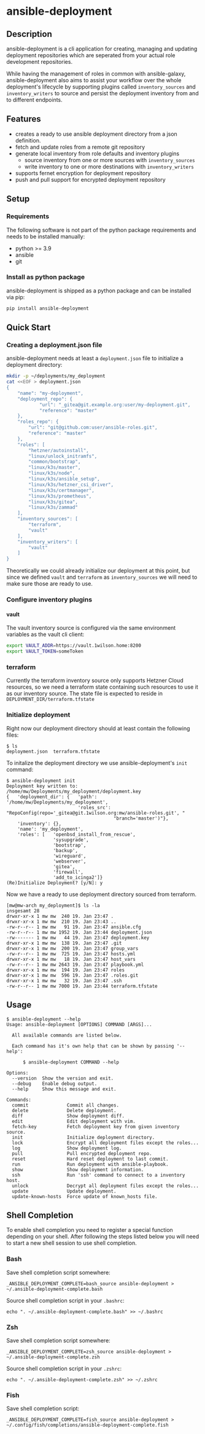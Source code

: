# ansible-deployment

## Description
ansible-deployment is a cli application for creating, managing and updating
deployment repositories which are seperated from your actual role development repositories.

While having the management of roles in common with ansible-galaxy, ansible-deployment
also aims to assist your workflow over the whole deployment's lifecycle by
supporting plugins called ``inventory_sources`` and ``inventory_writers`` to 
source and persist the deployment inventory from and to different endpoints.


## Features
- creates a ready to use ansible deployment directory from a json definition.
- fetch and update roles from a remote git repository
- generate local inventory from role defaults and inventory plugins
  - source inventory from one or more sources with ``inventory_sources`` 
  - write inventory to one or more destinations with ``inventory_writers``
- supports fernet encryption for deployment repository
- push and pull support for encrypted deployment repository


## Setup
### Requirements
The following software is not part of the python package requirements 
and needs to be installed manually:
- python >= 3.9
- ansible
- git



### Install as python package
ansible-deployment is shipped as a python package and can be installed via pip:

```sh
pip install ansible-deployment
```

## Quick Start


### Creating a deployment.json file
ansible-deployment needs at least a ``deployment.json`` file to initialize
a deployment directory:

```sh
mkdir -p ~/deployments/my_deployment
cat <<EOF > deployment.json
{
    "name": "my-deployment",
    "deployment_repo": {
            "url": "_gitea@git.example.org:user/my-deployment.git",
            "reference": "master"
    },
    "roles_repo": {
        "url": "git@github.com:user/ansible-roles.git",
        "reference": "master"
    },
    "roles": [
        "hetzner/autoinstall",
        "linux/unlock_initramfs",
        "common/bootstrap",
        "linux/k3s/master",
        "linux/k3s/node",
        "linux/k3s/ansible_setup",
        "linux/k3s/hetzner_csi_driver",
        "linux/k3s/certmanager",
        "linux/k3s/prometheus",
        "linux/k3s/gitea",
        "linux/k3s/zammad"
    ],
    "inventory_sources": [
        "terraform",
        "vault"
    ],
    "inventory_writers": [
        "vault"
    ]
}
```

Theoretically we could already initialize our deployment at this point, but 
since we defined ``vault`` and ``terraform`` as ``inventory_sources`` we will
need to make sure those are ready to use.

### Configure inventory plugins

#### vault
The vault inventory source is configured via the same environment variables as the
vault cli client:
```sh
export VAULT_ADDR=https://vault.1wilson.home:8200
export VAULT_TOKEN=someToken
```

### terraform
Currently the terraform inventory source only supports Hetzner Cloud resources,
so we need a terraform state containing such resources to use it as our
inventory source. 
The state file is expected to reside in ``DEPLOYMENT_DIR/terraform.tfstate``


### Initialize deployment
Right now our deployment directory should at least contain the following files:

```
$ ls
deployment.json  terraform.tfstate
```

To initalize the deployment directory we use ansible-deployment's ``init`` command:

```
$ ansible-deployment init
Deployment key written to: /home/mw/Deployments/my_deployment/deployment.key
{   'deployment_dir': {   'path': '/home/mw/Deployments/my_deployment',
                          'roles_src': "RepoConfig(repo='_gitea@git.1wilson.org:mw/ansible-roles.git', "
                                       "branch='master')"},
    'inventory': {},
    'name': 'my_deployment',
    'roles': [   'openbsd_install_from_rescue',
                 'sysupgrade',
                 'bootstrap',
                 'backup',
                 'wireguard',
                 'webserver',
                 'gitea',
                 'firewall',
                 'add_to_icinga2']}
(Re)Initialize Deployment? [y/N]: y
```

Now we have a ready to use deployment directory sourced from terraform.

```
[mw@mw-arch my_deployment]$ ls -la
insgesamt 28
drwxr-xr-x 1 mw mw  240 19. Jan 23:47 .
drwxr-xr-x 1 mw mw  210 19. Jan 23:43 ..
-rw-r--r-- 1 mw mw   91 19. Jan 23:47 ansible.cfg
-rw-r--r-- 1 mw mw 1952 19. Jan 23:44 deployment.json
-rw------- 1 mw mw   44 19. Jan 23:47 deployment.key
drwxr-xr-x 1 mw mw  138 19. Jan 23:47 .git
drwxr-xr-x 1 mw mw  200 19. Jan 23:47 group_vars
-rw-r--r-- 1 mw mw  725 19. Jan 23:47 hosts.yml
drwxr-xr-x 1 mw mw   18 19. Jan 23:47 host_vars
-rw-r--r-- 1 mw mw 2643 19. Jan 23:47 playbook.yml
drwxr-xr-x 1 mw mw  194 19. Jan 23:47 roles
drwxr-xr-x 1 mw mw  596 19. Jan 23:47 .roles.git
drwxr-xr-x 1 mw mw   32 19. Jan 23:47 .ssh
-rw-r--r-- 1 mw mw 7000 19. Jan 23:44 terraform.tfstate
```

## Usage
```
$ ansible-deployment --help
Usage: ansible-deployment [OPTIONS] COMMAND [ARGS]...

  All available commands are listed below.

  Each command has it's own help that can be shown by passing '--help':

      $ ansible-deployment COMMAND --help

Options:
  --version  Show the version and exit.
  --debug    Enable debug output.
  --help     Show this message and exit.

Commands:
  commit              Commit all changes.
  delete              Delete deployment.
  diff                Show deployment diff.
  edit                Edit deployment with vim.
  fetch-key           Fetch deployment key from given inventory source.
  init                Initialize deployment directory.
  lock                Encrypt all deployment files except the roles...
  log                 Show deployment log.
  pull                Pull encrypted deployment repo.
  reset               Hard reset deployment to last commit.
  run                 Run deployment with ansible-playbook.
  show                Show deployment information.
  ssh                 Run 'ssh' command to connect to a inventory host.
  unlock              Decrypt all deployment files except the roles...
  update              Update deployment.
  update-known-hosts  Force update of known_hosts file.
```

## Shell Completion
To enable shell completion you need to register a special function depending
on your shell. After following the steps listed below you will need to start
a new shell session to use shell completion.
### Bash
Save shell completion script somewhere:
```
_ANSIBLE_DEPLOYMENT_COMPLETE=bash_source ansible-deployment > ~/.ansible-deployment-complete.bash
```

Source shell completion script in your `.bashrc`:
```
echo ". ~/.ansible-deployment-complete.bash" >> ~/.bashrc
```

### Zsh
Save shell completion script somewhere:
```
_ANSIBLE_DEPLOYMENT_COMPLETE=zsh_source ansible-deployment > ~/.ansible-deployment-complete.zsh
```

Source shell completion script in your `.zshrc`:
```
echo ". ~/.ansible-deployment-complete.zsh" >> ~/.zshrc
```

### Fish
Save shell completion script:
```
_ANSIBLE_DEPLOYMENT_COMPLETE=fish_source ansible-deployment > ~/.config/fish/completions/ansible-deployment-complete.fish
```
